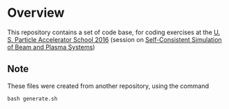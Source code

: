 # Overview

This repository contains a set of code base, for coding exercises at
the [U. S. Particle Accelerator School 2016](http://uspas.fnal.gov/)
(session on [Self-Consistent Simulation of Beam and Plasma Systems](http://uspas.fnal.gov/programs/2016/colorado/courses/beam-plasma-systems.shtml))

## Note

These files were created from another repository, using the command
```
bash generate.sh
```
